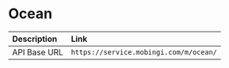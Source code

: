# Ocean

| Description | Link |
| :--- | :--- |
| API Base URL | `https://service.mobingi.com/m/ocean/` |

